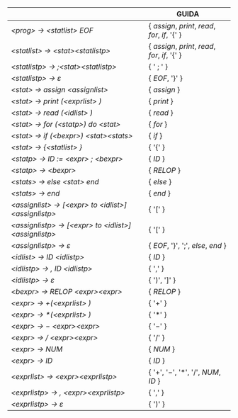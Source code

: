 | | GUIDA |
|---|---|
|*\<prog> $\rightarrow$ \<statlist> EOF*|$\{$ *assign*, *print*, *read*, *for*, *if*, '{' $\}$|
|*\<statlist> $\rightarrow$ \<stat>\<statlistp>*|$\{$ *assign*, *print*, *read*, *for*, *if*, '{' $\}$|
|*\<statlistp> $\rightarrow$ $;$\<stat>\<statlistp>*|$\{$ ' $;$ ' $\}$|
|*\<statlistp> $\rightarrow$ $\varepsilon$*|$\{$ *EOF*, '}' $\}$|
|*\<stat> $\rightarrow$ assign \<assignlist>*|$\{$ *assign* $\}$|
|*\<stat> $\rightarrow$ *print* $($\<exprlist> $)$*|$\{$ *print* $\}$|
|*\<stat> $\rightarrow$ *read* $($\<idlist> $)$* |$\{$ *read* $\}$|
|*\<stat> $\rightarrow$ *for* $($\<statp>$)$ do \<stat>*|$\{$ *for* $\}$|
|*\<stat> $\rightarrow$ *if* $($\<bexpr>$)$ \<stat>\<stats>*|$\{$ *if* $\}$|
|*\<stat> $\rightarrow$ $\{$\<statlist> $\}$*|$\{$ '{' $\}$|
|*\<statp> $\rightarrow$ ID $:=$ \<expr> $;$ \<bexpr>*|$\{$ *ID* $\}$|
|*\<statp> $\rightarrow$ \<bexpr>*|$\{$ *RELOP* $\}$|
|*\<stats> $\rightarrow$ else \<stat> end*|$\{$ *else* $\}$|
|*\<stats> $\rightarrow$ end*|$\{$ *end* $\}$|
|*\<assignlist> $\rightarrow$ $[$\<expr> to \<idlist>$]$ \<assignlistp>*|$\{$ '[' $\}$|
|*\<assignlistp> $\rightarrow$ $[$\<expr> to \<idlist>$]$ \<assignlistp>*|$\{$ '[' $\}$|
|*\<assignlistp> $\rightarrow$ $\varepsilon$*|$\{$ *EOF*, '}', '$;$', *else*, *end* $\}$|
|*\<idlist> $\rightarrow$ ID \<idlistp>*|$\{$ *ID* $\}$|
|*\<idlistp> $\rightarrow$ $,$ ID \<idlistp>*|$\{$ '$,$' $\}$|
|*\<idlistp> $\rightarrow$ $\varepsilon$*|$\{$ ')', ']' $\}$|
|*\<bexpr> $\rightarrow$ RELOP \<expr>\<expr>*|$\{$ *RELOP* $\}$|
|*\<expr> $\rightarrow$ $+($\<exprlist> $)$*|$\{$ '$+$' $\}$|
|*\<expr> $\rightarrow$ $*($\<exprlist> $)$*|$\{$ '$*$' $\}$|
|*\<expr> $\rightarrow$ $-$ \<expr>\<expr>*|$\{$ '$-$' $\}$|
|*\<expr> $\rightarrow$ $/$ \<expr>\<expr>*|$\{$ '$/$' $\}$|
|*\<expr> $\rightarrow$ NUM*|$\{$ *NUM* $\}$|
|*\<expr> $\rightarrow$ ID*|$\{$ *ID* $\}$|
|*\<exprlist> $\rightarrow$ \<expr>\<exprlistp>*|$\{$ '$+$', '$-$', '$*$', '$/$', *NUM*, *ID* $\}$|
|*\<exprlistp> $\rightarrow$ $,$ \<expr>\<exprlistp>*|$\{$ '$,$' $\}$|
|*\<exprlistp> $\rightarrow$ $\varepsilon$*|$\{$ ')' $\}$|